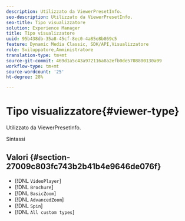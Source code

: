 ```yaml
---
description: Utilizzato da ViewerPresetInfo.
seo-description: Utilizzato da ViewerPresetInfo.
seo-title: Tipo visualizzatore
solution: Experience Manager
title: Tipo visualizzatore
uuid: 95b438db-35a8-45cf-8ec0-4a85e8b869c5
feature: Dynamic Media Classic, SDK/API,Visualizzatore
role: Sviluppatore,Amministratore
translation-type: tm+mt
source-git-commit: 469d1a5c43a972116a8a2efb0de5708800130a99
workflow-type: tm+mt
source-wordcount: '25'
ht-degree: 28%

---
```



# Tipo visualizzatore{#viewer-type}

Utilizzato da ViewerPresetInfo.

Sintassi

## Valori {#section-27009c803fc743b2b41b4e9646de076f}

* [!DNL `VideoPlayer`]
* [!DNL `Brochure`]
* [!DNL `BasicZoom`]
* [!DNL `AdvancedZoom`]
* [!DNL `Spin`]
* [!DNL `All custom types`]

